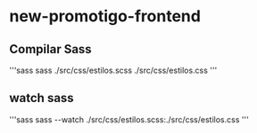 # new-promotigo-frontend

## Compilar Sass
'''sass
sass ./src/css/estilos.scss ./src/css/estilos.css
'''

## watch sass
'''sass
sass --watch  ./src/css/estilos.scss:./src/css/estilos.css
'''